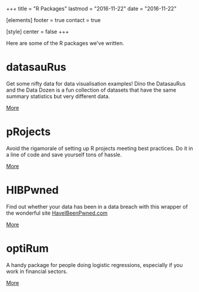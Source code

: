 +++
title = "R Packages"
lastmod = "2016-11-22"
date = "2016-11-22"

[elements]
  footer = true
  contact = true



[style]
  center = false
+++

Here are some of the R packages we've written.

# datasauRus
Get some nifty data for data visualisation examples! Dino the DatasauRus and the Data Dozen is a fun collection of datasets that have the same summary statistics but very different data.

<a class="btn btn-primary" href="//itsalocke.com/datasauRus" role="button">More</a>

# pRojects
Avoid the rigamorale of setting up R projects meeting best practices. Do it in a line of code and save yourself tons of hassle.

<a class="btn btn-primary" href="//itsalocke.com/pRojects" role="button">More</a>

# HIBPwned
Find out whether your data has been in a data breach with this wrapper of the wonderful site [HaveIBeenPwned.com](//HaveIBeenPwned.com)

<a class="btn btn-primary" href="//itsalocke.com/HIBPwned" role="button">More</a>

# optiRum
A handy package for people doing logistic regressions, especially if you work in financial sectors.

<a class="btn btn-primary" href="//itsalocke.com/optiRum" role="button">More</a>